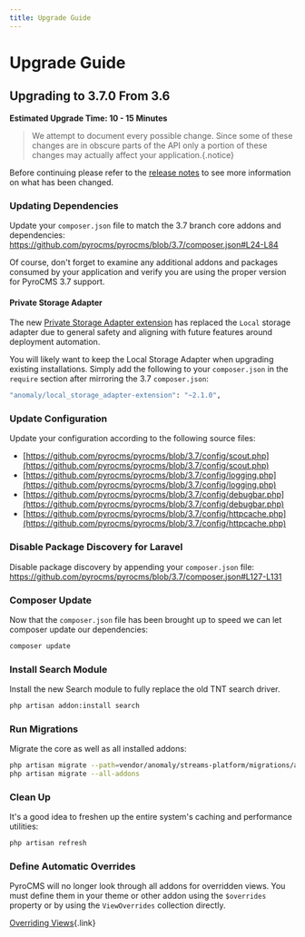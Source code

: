 ```yaml
---
title: Upgrade Guide
---
```


# Upgrade Guide

<div class="documentation__toc"></div>

## Upgrading to 3.7.0 From 3.6

**Estimated Upgrade Time: 10 - 15 Minutes**

> We attempt to document every possible change. Since some of these changes are in obscure parts of the API only a portion of these changes may actually affect your application.{.notice}

Before continuing please refer to the [release notes](../prologue/release-notes) to see more information on what has been changed.

### Updating Dependencies

Update your `composer.json` file to match the 3.7 branch core addons and dependencies: https://github.com/pyrocms/pyrocms/blob/3.7/composer.json#L24-L84

Of course, don't forget to examine any additional addons and packages consumed by your application and verify you are using the proper version for PyroCMS 3.7 support.

#### Private Storage Adapter

The new [Private Storage Adapter extension](https://github.com/anomalylabs/private_storage_adapter-extension) has replaced the `Local` storage adapter due to general safety and aligning with future features around deployment automation.
  
You will likely want to keep the Local Storage Adapter when upgrading existing installations. Simply add the following to your `composer.json` in the `require` section after mirroring the 3.7 `composer.json`:
 
```bash
"anomaly/local_storage_adapter-extension": "~2.1.0",
```

### Update Configuration

Update your configuration according to the following source files:

- [https://github.com/pyrocms/pyrocms/blob/3.7/config/scout.php](https://github.com/pyrocms/pyrocms/blob/3.7/config/scout.php)
- [https://github.com/pyrocms/pyrocms/blob/3.7/config/logging.php](https://github.com/pyrocms/pyrocms/blob/3.7/config/logging.php)
- [https://github.com/pyrocms/pyrocms/blob/3.7/config/debugbar.php](https://github.com/pyrocms/pyrocms/blob/3.7/config/debugbar.php)
- [https://github.com/pyrocms/pyrocms/blob/3.7/config/httpcache.php](https://github.com/pyrocms/pyrocms/blob/3.7/config/httpcache.php)

### Disable Package Discovery for Laravel

Disable package discovery by appending your `composer.json` file: https://github.com/pyrocms/pyrocms/blob/3.7/composer.json#L127-L131

### Composer Update

Now that the `composer.json` file has been brought up to speed we can let composer update our dependencies:

```bash
composer update
```

### Install Search Module

Install the new Search module to fully replace the old TNT search driver.

```bash
php artisan addon:install search
```

### Run Migrations

Migrate the core as well as all installed addons:

```bash
php artisan migrate --path=vendor/anomaly/streams-platform/migrations/application
php artisan migrate --all-addons
```

### Clean Up

It's a good idea to freshen up the entire system's caching and performance utilities:

```bash
php artisan refresh
```

### Define Automatic Overrides

PyroCMS will no longer look through all addons for overridden views. You must define them in your theme or other addon using the `$overrides` property or by using the `ViewOverrides` collection directly.

[Overriding Views](/documentation/streams-platform/latest/templating/views#overriding-views){.link}
